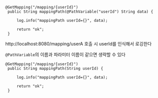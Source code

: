 ```
@GetMapping("/mapping/{userId}")
 public String mappingPath(@PathVariable("userId") String data) {

     log.info("mappingPath userId={}", data);

     return "ok";
 }
```

http://localhost:8080/mapping/userA 호출 시 userId를 인식해서 로깅한다

`@PathVariable`의 이름과 파라미터 이름이 같으면 생략할 수 있다

```
@GetMapping("/mapping/{userId}")
 public String mappingPath(String userId) {

     log.info("mappingPath userId={}", data);

     return "ok";
 }
```
